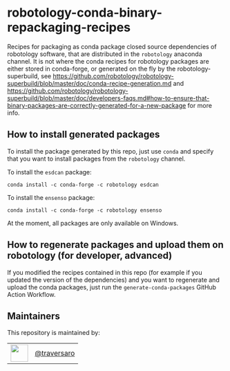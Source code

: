 # robotology-conda-binary-repackaging-recipes

Recipes for packaging as conda package closed source dependencies of robotology software, that are distributed in the `robotology` anaconda channel.
It is not where the conda recipes for robotology packages are either stored in conda-forge, or generated on the fly by the robotology-superbuild, see https://github.com/robotology/robotology-superbuild/blob/master/doc/conda-recipe-generation.md and https://github.com/robotology/robotology-superbuild/blob/master/doc/developers-faqs.md#how-to-ensure-that-binary-packages-are-correctly-generated-for-a-new-package for more info.


## How to install generated packages

To install the package generated by this repo, just use `conda` and specify that you want to install packages from the `robotology` channel.

To install the `esdcan` package:
~~~
conda install -c conda-forge -c robotology esdcan
~~~

To install the `ensenso` package:
~~~
conda install -c conda-forge -c robotology ensenso
~~~

At the moment, all packages are only available on Windows.

## How to regenerate packages and upload them on robotology (for developer, advanced)

If you modified the recipes contained in this repo (for example if you updated the version of the dependencies) and you want to regenerate and upload the conda packages, just run the `generate-conda-packages` GitHub Action Workflow. 

## Maintainers

This repository is maintained by:

| | |
|:---:|:---:|
| [<img src="https://github.com/traversaro.png" width="40">](https://github.com/traversaro) | [@traversaro](https://github.com/traversaro) 
